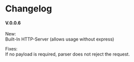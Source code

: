 # Changelog

#### V.0.0.6
New:  
Built-In HTTP-Server (allows usage without express)

Fixes:  
If no payload is required, parser does not reject the request.
